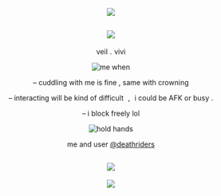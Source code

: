 <div align="center">

![](https://64.media.tumblr.com/f9255d2fa8b1a2d11978c306e1a6f296/ffa3b15ab0f75b77-09/s1280x1920/1485538142d8c6e5541ff9747d1b5811a9876be8.pnj)

![](https://komarev.com/ghpvc/?username=graveyardletters&color=9c9c9c&style=plastic&label=‎‎ +views+  )
-
veil . vivi

![me when](https://github.com/user-attachments/assets/40ffaf4d-2222-420b-8417-fb3f5660860b)

– cuddling with me is fine , same with crowning

– interacting will be kind of difficult , i could be AFK or busy .

– i block freely lol

![hold hands ](https://github.com/user-attachments/assets/c19d05dd-0001-45e8-9b9e-48ac5450793d)

me and user [@deathriders](https://github.com/deathriders)

![](https://media.discordapp.net/attachments/1059421718474666056/1433448727451930786/Untitled507_20251030213254.png?ex=6904baa8&is=69036928&hm=2b915475020120d2fc9f24ae4f56aa080e63abbf49321037b3f69206c126899e&=&format=webp&quality=lossless)
-
![](https://64.media.tumblr.com/f9255d2fa8b1a2d11978c306e1a6f296/ffa3b15ab0f75b77-09/s1280x1920/1485538142d8c6e5541ff9747d1b5811a9876be8.pnj)
